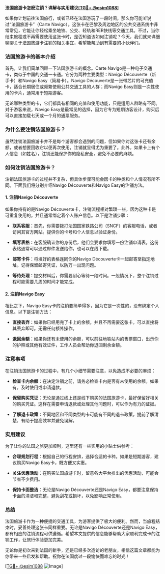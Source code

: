 **法国旅游卡怎麽注销？详解与实用建议[[TG💪+ @esim1088](https://t.me/s/esim1088)]**

如果你计划前往法国旅行，或者已经在法国游玩了一段时间，那么你可能听说过“法国旅游卡”（Carte Navigo）。这张卡在巴黎及周边地区的公共交通系统中非常常见，它能让你轻松乘坐地铁、公交、轻轨和RER快线等交通工具。不过，当你结束旅程或不再需要使用这张卡时，是否知道该如何注销呢？今天，我们就来详细聊聊关于法国旅游卡注销的相关事宜，希望能帮助到有需要的小伙伴们。

### 法国旅游卡的基本介绍

首先，让我们简单回顾一下法国旅游卡的概念。Carte Navigo是一种电子交通卡，类似于中国的交通一卡通。它分为两种主要类型：Navigo Découverte（新手卡）和Navigo Easy（简易卡）。Navigo Découverte是一张带芯片的可充值卡，适合长期居住或频繁使用公共交通工具的人群；而Navigo Easy则是一次性使用的卡片，通常用于短期游客。

无论哪种类型的卡，它们都具有相同的充值和使用功能，只是适用人群略有不同。对于游客来说，Navigo Easy是最常见的选择，因为它专为短期访客设计，购买后可以直接加载七天或一个月的通票服务。

### 为什么要注销法国旅游卡？

虽然注销法国旅游卡并不是每个游客都会遇到的问题，但如果你对这张卡还有余额，或者想要回收它以便再次使用，注销就显得尤为重要了。此外，如果卡上有个人信息（如姓名），注销还能保护你的隐私安全，避免不必要的麻烦。

### 如何注销法国旅游卡？

注销法国旅游卡的过程并不复杂，但具体步骤可能会因卡的种类和个人情况有所不同。下面我们将分别介绍Navigo Découverte和Navigo Easy的注销方法。

#### 1. 注销Navigo Découverte

如果你持有的是Navigo Découverte卡，注销流程相对繁琐一些，因为这种卡是可重复使用的，并且通常绑定着个人账户信息。以下是注销步骤：

- **联系客服**：首先，你需要拨打法国国家铁路公司（SNCF）的客服电话，或者访问其官方网站。提供你的卡号和个人信息以验证身份。
  
- **填写表格**：在客服确认你的身份后，他们会要求你填写一份注销申请表。这份表格通常可以通过邮件发送给你，也可以在线下载。

- **邮寄卡件**：将填好的表格连同你的Navigo Découverte卡一起邮寄至指定地址。记得保留邮寄凭证，以防万一出现问题。

- **等待处理**：提交材料后，你需要耐心等待一段时间。一般情况下，整个注销过程可能需要几周的时间才能完成。

#### 2. 注销Navigo Easy

相比之下，Navigo Easy卡的注销要简单得多，因为它是一次性的，没有绑定个人信息。以下是注销方法：

- **直接丢弃**：如果你已经用完了卡上的余额，并且不再需要这张卡，可以直接将其丢弃即可。无需任何额外操作。

- **退回余额**：如果你还有未使用的余额，可以前往地铁站内的售票窗口，出示你的护照或其他有效证件，工作人员会帮助你退回剩余金额。

### 注意事项

在注销法国旅游卡的过程中，有几个小细节需要注意，以免造成不必要的麻烦：

- **检查卡内余额**：在决定注销之前，请务必检查卡内是否有未使用的余额。如果有，及时使用或申请退款。

- **保留购买凭证**：无论是通过线上还是线下购买的法国旅游卡，最好保留好相关的购买凭证。这样在需要申请退款或处理其他问题时，可以作为有力的证据。

- **了解退卡政策**：不同地区和不同类型的卡可能有不同的退卡政策。提前了解清楚，有助于提高效率并避免误解。

### 实用建议

为了让你的法国之旅更加顺利，这里还有一些实用的小贴士供参考：

- **合理规划行程**：根据自己的行程安排，选择合适的卡种。如果是短期游客，建议购买Navigo Easy卡，既方便又实惠。

- **关注优惠活动**：在购买法国旅游卡时，留意各大平台推出的优惠活动，可能会节省不少费用。

- **保持卡面整洁**：无论是Navigo Découverte还是Navigo Easy，都要注意保持卡面的清洁和完整，避免刮花或损坏，以免影响正常使用。

### 总结

法国旅游卡作为一种便捷的交通工具，为游客提供了极大的便利。然而，当旅程结束时，妥善处理这张卡同样重要。无论是Navigo Découverte还是Navigo Easy，都有相应的注销流程可供遵循。希望本文提供的信息能够帮助大家顺利完成卡的注销工作，让旅行体验更加完美。

无论你是初次来到法国的新手，还是已经多次造访的老朋友，相信这篇文章都能为你带来一些启发和帮助。祝你在法国度过一段愉快而难忘的时光！

[[TG💪+ @esim1088](https://t.me/s/esim1088) ![Image](https://i.postimg.cc/4NQfJmqS/Snipaste-2025-05-13-00-14-12.png)]